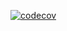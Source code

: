 [![codecov](https://codecov.io/gh/growteer/api/graph/badge.svg?token=Y6SAD10060)](https://codecov.io/gh/growteer/api)
